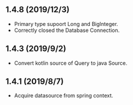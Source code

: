 ## 1.4.8 (2019/12/3)
- Primary type supoort Long and BigInteger.
- Correctly closed the Database Connection.

## 1.4.3 (2019/9/2)
- Convert kotlin source of Query to java Source. 

## 1.4.1 (2019/8/7)
- Acquire datasource from spring context. 